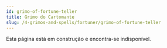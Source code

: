 ```yaml
---
id: grimo-of-fortune-teller
title: Grimo do Cartomante
slug: /4-grimos-and-spells/fortuner/grimo-of-fortune-teller
---
```


Esta página está em construção e encontra-se indisponível.
